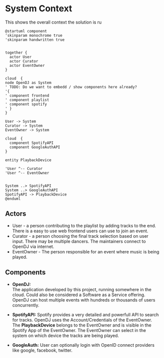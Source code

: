 # System Context

This shows the overall context the solution is ru

```plantuml
@startuml component
'skinparam monochrome true
'skinparam handwritten true


together {
  actor User
  actor Curator
  actor EventOwner
}

cloud  {
node OpenDJ as System
' TODO: Do we want to embedd / show components here already?
'{
' component frontend 
' component playlist 
' component spotify 
' }
}

User -> System
Curator -> System
EventOwner -> System

cloud  {
  component SpotifyAPI 
  component GoogleAuthAPI 
}

entity PlaybackDevice

'User ^-- Curator
'User ^-- EventOwner


System ..> SpotifyAPI
System ..> GoogleAuthAPI
SpotifyAPI -> PlaybackDevice
@enduml
```


## Actors

* User - a person contributing to the playlist by adding tracks to the end. There is a easy to use web frontend users can use to join an event.
* Curator - a person choosing the final track selection based on user input. There may be multiple dancers. The maintainers connect to OpenDJ via internet.
* EventOwner - The person responsible for an event where music is being played. 

## Components
* **OpenDJ:**  
The application developed by this project, running somewhere in the cloud. Could also be considered a Software as a Service offering. OpenDJ can host multiple events with hundreds or thousands of users concurrently.

* **SpotifyAPI:** 
Spotify provides a very detailed and powerfull API to search for tracks.
OpenDJ uses the Account/Credentials of the EventOwner.  
The **PlaybackDevice** belongs to the EventOwner and is visible in the Spotify App of the EventOwner. The EventOwner can select in the system on which device the tracks are being played.

* **GoogleAuth:** 
User can optionally login with OpenID connect providers like google, facebook, twitter.



